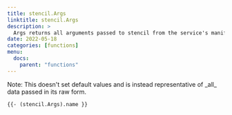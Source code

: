 ```yaml
---
title: stencil.Args
linktitle: stencil.Args
description: >
  Args returns all arguments passed to stencil from the service's manifest
date: 2022-05-18
categories: [functions]
menu:
  docs:
    parent: "functions"
---
```


Note: This doesn't set default values and is instead representative of \_all\_ data passed in its raw form\.

```go-text-template
{{- (stencil.Args).name }}
```
